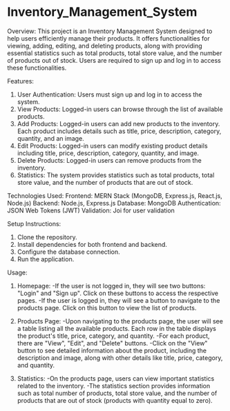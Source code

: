 # Inventory_Management_System
Overview:
This project is an Inventory Management System designed to help users efficiently manage their products. It offers functionalities for viewing, adding, editing, and deleting products, along with providing essential statistics such as total products, total store value, and the number of products out of stock. Users are required to sign up and log in to access these functionalities.

Features:
1. User Authentication: Users must sign up and log in to access the system.
2. View Products: Logged-in users can browse through the list of available products.
3. Add Products: Logged-in users can add new products to the inventory. Each product includes details such as title, price, description, category, quantity, and an image.
4. Edit Products: Logged-in users can modify existing product details including title, price, description, category, quantity, and image.
5. Delete Products: Logged-in users can remove products from the inventory.
6. Statistics: The system provides statistics such as total products, total store value, and the number of products that are out of stock.

Technologies Used:
Frontend: MERN Stack (MongoDB, Express.js, React.js, Node.js)
Backend: Node.js, Express.js
Database: MongoDB
Authentication: JSON Web Tokens (JWT)
Validation: Joi for user validation

Setup Instructions:
1. Clone the repository.
2. Install dependencies for both frontend and backend.
3. Configure the database connection.
4. Run the application.

Usage:
1. Homepage:
-If the user is not logged in, they will see two buttons: "Login" and "Sign up". Click on these buttons to access the respective pages.
-If the user is logged in, they will see a button to navigate to the products page. Click on this button to view the list of products.

2. Products Page:
-Upon navigating to the products page, the user will see a table listing all the available products. Each row in the table displays the product's title, price, category, and quantity.
-For each product, there are "View", "Edit", and "Delete" buttons.
-Click on the "View" button to see detailed information about the product, including the description and image, along with other details like title, price, category, and quantity.

3. Statistics:
-On the products page, users can view important statistics related to the inventory.
-The statistics section provides information such as total number of products, total store value, and the number of products that are out of stock (products with quantity equal to zero).

